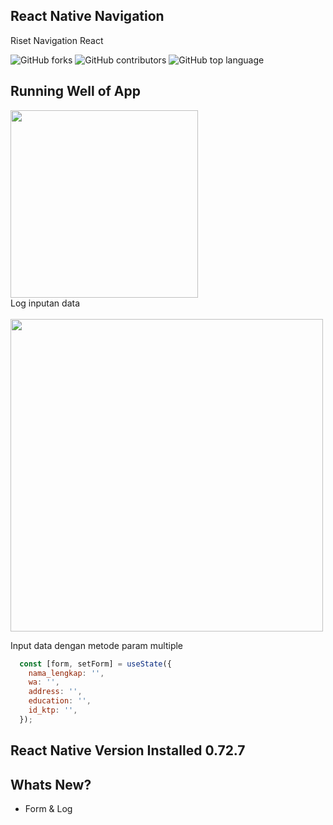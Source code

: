 ## React Native Navigation
Riset Navigation React

![GitHub forks](https://img.shields.io/github/forks/aspsptyd/react-native-research.svg) ![GitHub contributors](https://img.shields.io/github/contributors/aspsptyd/react-native-research.svg) ![GitHub top language](https://img.shields.io/github/languages/top/aspsptyd/react-native-research.svg)

## Running Well of App

<img src="https://github.com/aspsptyd/react-native-research/assets/98740335/565399f0-3c0c-4884-a9cd-23ff40cb537f" width="300" />

<br />
Log inputan data
<br /><br />

<img src="https://github.com/aspsptyd/react-native-research/assets/98740335/52360928-cf92-4880-b5d1-00c0734bce68" width="500" />

Input data dengan metode param multiple

```js
  const [form, setForm] = useState({
    nama_lengkap: '',
    wa: '',
    address: '',
    education: '',
    id_ktp: '',
  });
```

## React Native Version Installed 0.72.7

## Whats New?

- Form & Log